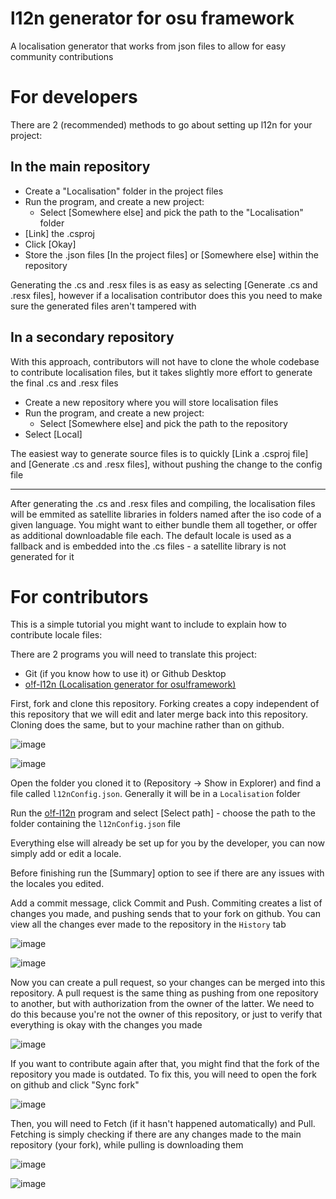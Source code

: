 # l12n generator for osu framework
 A localisation generator that works from json files to allow for easy community contributions

# For developers
There are 2 (recommended) methods to go about setting up l12n for your project:
## In the main repository
* Create a "Localisation" folder in the project files
* Run the program, and create a new project:
  * Select [Somewhere else] and pick the path to the "Localisation" folder
* [Link] the .csproj
* Click [Okay]
* Store the .json files [In the project files] or [Somewhere else] within the repository

Generating the .cs and .resx files is as easy as selecting [Generate .cs and .resx files],
however if a localisation contributor does this you need to make sure the generated files
aren't tampered with

## In a secondary repository
With this approach, contributors will not have to clone the whole codebase 
to contribute localisation files, but it takes slightly more effort to
generate the final .cs and .resx files

* Create a new repository where you will store localisation files
* Run the program, and create a new project:
  * Select [Somewhere else] and pick the path to the repository
* Select [Local]

The easiest way to generate source files is to quickly [Link a .csproj file]
and [Generate .cs and .resx files], without pushing the change to the config file

---

After generating the .cs and .resx files and compiling, the localisation files will be emmited as satellite libraries in folders named after the iso code of a given language. You might want to either bundle them all together, or offer as additional downloadable file each. The default locale is used as a fallback and is embedded into the .cs files - a satellite library is not generated for it

# For contributors
This is a simple tutorial you might want to include to explain how to contribute locale files:

There are 2 programs you will need to translate this project:
* Git (if you know how to use it) or Github Desktop
* [o!f-l12n (Localisation generator for osu!framework)](https://github.com/Flutterish/l12n-generator-for-osu-framework/releases)

First, fork and clone this repository.
Forking creates a copy independent of this repository that we will edit and later merge back into this repository. Cloning does the same, but to your machine rather than on github.

![image](https://user-images.githubusercontent.com/40297338/183265969-c6e45dd0-8709-411f-822c-1923351e511b.png)

![image](https://user-images.githubusercontent.com/40297338/183265674-b4a434e1-e9e9-4327-a27f-a4b691d85dfc.png)

Open the folder you cloned it to (Repository -> Show in Explorer) and find a file called `l12nConfig.json`.
Generally it will be in a `Localisation` folder

Run the [o!f-l12n](https://github.com/Flutterish/l12n-generator-for-osu-framework/releases) program 
and select [Select path] - choose the path to the folder containing the `l12nConfig.json` file

Everything else will already be set up for you by the developer, you can now
simply add or edit a locale.

Before finishing run the [Summary] option to see if there are any issues with the locales you edited.

Add a commit message, click Commit and Push.
Commiting creates a list of changes you made, and pushing sends that to your fork on github.
You can view all the changes ever made to the repository in the `History` tab

![image](https://user-images.githubusercontent.com/40297338/183266057-b9faf5e6-8764-4c61-aec4-cfc8ed4fccb7.png)

![image](https://user-images.githubusercontent.com/40297338/183266334-7186b743-0377-4b7c-b9c3-0d0506cd798f.png)

Now you can create a pull request, so your changes can be merged into this repository.
A pull request is the same thing as pushing from one repository to another, but with authorization from
the owner of the latter. We need to do this because you're not the owner of this repository, or just to verify that everything is okay with the changes you made

![image](https://user-images.githubusercontent.com/40297338/183265928-e1cd84e0-9ac3-4ec9-b5d7-47786120c563.png)

If you want to contribute again after that, you might find that the fork of the repository
you made is outdated. To fix this, you will need to open the fork on github and click "Sync fork"

![image](https://user-images.githubusercontent.com/40297338/183266241-6c0321c4-65ef-42ca-8a2f-35a7bf63e34b.png)

Then, you will need to Fetch (if it hasn't happened automatically) and Pull.
Fetching is simply checking if there are any changes made to the main repository (your fork),
while pulling is downloading them

![image](https://user-images.githubusercontent.com/40297338/183266309-a0060528-4666-4dd5-a0dc-29e081d00899.png)

![image](https://user-images.githubusercontent.com/40297338/183266319-ed26dad5-2967-4ed8-966d-f0fd6093645b.png)
